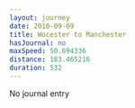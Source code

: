 ```yaml
---
layout: journey
date: 2010-09-09
title: Wocester to Manchester
hasJournal: no
maxSpeed: 50.694336
distance: 183.465216
duration: 532
---
```

No journal entry